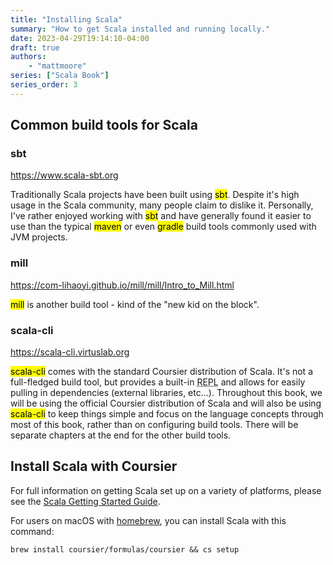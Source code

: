 ```yaml
---
title: "Installing Scala"
summary: "How to get Scala installed and running locally."
date: 2023-04-29T19:14:10-04:00
draft: true
authors:
    - "mattmoore"
series: ["Scala Book"]
series_order: 3
---
```


## Common build tools for Scala

### sbt

https://www.scala-sbt.org

Traditionally Scala projects have been built using <mark>sbt</mark>. Despite it's high usage in the Scala community, many people claim to dislike it. Personally, I've rather enjoyed working with <mark>sbt</mark> and have generally found it easier to use than the typical <mark>maven</mark> or even <mark>gradle</mark> build tools commonly used with JVM projects.

### mill

https://com-lihaoyi.github.io/mill/mill/Intro_to_Mill.html

<mark>mill</mark> is another build tool - kind of the "new kid on the block".

### scala-cli

https://scala-cli.virtuslab.org

<mark>scala-cli</mark> comes with the standard Coursier distribution of Scala. It's not a full-fledged build tool, but provides a built-in <abbr title="A read–eval–print loop (REPL), also termed an interactive toplevel or language shell, is a simple interactive computer programming environment that takes single user inputs, executes them, and returns the result to the user; a program written in a REPL environment is executed piecewise. The term usually refers to programming interfaces similar to the classic Lisp machine interactive environment. Common examples include command-line shells and similar environments for programming languages, and the technique is very characteristic of scripting languages.">REPL</abbr> and allows for easily pulling in dependencies (external libraries, etc...). Throughout this book, we will be using the official Coursier distribution of Scala and will also be using <mark>scala-cli</mark> to keep things simple and focus on the language concepts through most of this book, rather than on configuring build tools. There will be separate chapters at the end for the other build tools.

## Install Scala with Coursier

For full information on getting Scala set up on a variety of platforms, please see the [Scala Getting Started Guide](https://docs.scala-lang.org/getting-started/index.html).

For users on macOS with [homebrew](https://brew.sh), you can install Scala with this command:

```shell
brew install coursier/formulas/coursier && cs setup
```
